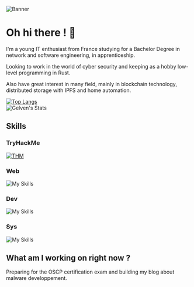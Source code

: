 ![Banner](https://github.com/sven-eliasen/sven-eliasen/blob/main/personal-banner3.png)
# Oh hi there ! 👋

I'm a young IT enthusiast from France studying for a Bachelor Degree in network and software engineering, in apprenticeship.

Looking to work in the world of cyber security and keeping as a hobby low-level programming in Rust. 

Also have great interest in many field, mainly in blockchain technology, distributed storage with IPFS and home automation.

[![Top Langs](https://github-readme-stats.vercel.app/api/top-langs/?username=gelven4sec&layout=compact)](https://github.com/gelven4sec)  
![Gelven's Stats](https://github-readme-stats.vercel.app/api?username=gelven4sec&theme=dark&show_icons=true&hide_border=true&count_private=true)

## Skills

### TryHackMe
[![THM](https://tryhackme-badges.s3.amazonaws.com/Gelven.png)](https://tryhackme.com/p/Gelven)

### Web
![My Skills](https://skillicons.dev/icons?i=fastapi,php,html,css,js)

### Dev
![My Skills](https://skillicons.dev/icons?i=rust,py,bash,powershell,c,git,gtk,qt)

### Sys
![My Skills](https://skillicons.dev/icons?i=linux,arch,mysql,docker,nginx,postgres)

## What am I working on right now ?

Preparing for the OSCP certification exam and building my blog about malware developpement.
